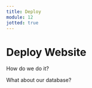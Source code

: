 ```yaml
---
title: Deploy
module: 12
jotted: true
---
```


# Deploy Website

How do we do it?

What about our database?
